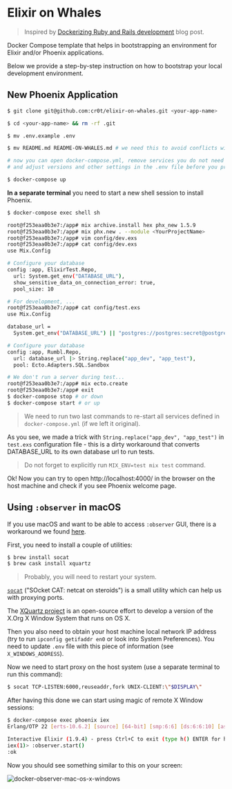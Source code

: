 # Elixir on Whales

> Inspired by [Dockerizing Ruby and Rails development] blog post.

Docker Compose template that helps in bootstrapping an environment for Elixir and/or Phoenix applications.

Below we provide a step-by-step instruction on how to bootstrap your local development environment.

## New Phoenix Application

```bash
$ git clone git@github.com:cr0t/elixir-on-whales.git <your-app-name>

$ cd <your-app-name> && rm -rf .git

$ mv .env.example .env

$ mv README.md README-ON-WHALES.md # we need this to avoid conflicts with app's README.md

# now you can open docker-compose.yml, remove services you do not need
# and adjust versions and other settings in the .env file before you proceed

$ docker-compose up
```

**In a separate terminal** you need to start a new shell session to install Phoenix.

```bash
$ docker-compose exec shell sh

root@f253eaa0b3e7:/app# mix archive.install hex phx_new 1.5.9
root@f253eaa0b3e7:/app# mix phx.new . --module <YourProjectName>
root@f253eaa0b3e7:/app# vim config/dev.exs
root@f253eaa0b3e7:/app# cat config/dev.exs
use Mix.Config

# Configure your database
config :app, ElixirTest.Repo,
  url: System.get_env("DATABASE_URL"),
  show_sensitive_data_on_connection_error: true,
  pool_size: 10

# For development, ...
root@f253eaa0b3e7:/app# cat config/test.exs
use Mix.Config

database_url =
  System.get_env("DATABASE_URL") || "postgres://postgres:secret@postgres:5432/app_dev"

# Configure your database
config :app, Rumbl.Repo,
  url: database_url |> String.replace("app_dev", "app_test"),
  pool: Ecto.Adapters.SQL.Sandbox

# We don't run a server during test...
root@f253eaa0b3e7:/app# mix ecto.create
root@f253eaa0b3e7:/app# exit
$ docker-compose stop # or down
$ docker-compose start # or up
```

> We need to run two last commands to re-start all services defined in `docker-compose.yml` (if we left it original).

As you see, we made a trick with `String.replace("app_dev", "app_test")` in `test.exs` configuration file - this is a dirty workaround that converts DATABASE_URL to its own database url to run tests.

> Do not forget to explicitly run `MIX_ENV=test mix test` command.

Ok! Now you can try to open http://localhost:4000/ in the browser on the host machine and check if you see Phoenix welcome page.

[Dockerizing Ruby and Rails development]: https://evilmartians.com/chronicles/ruby-on-whales-docker-for-ruby-rails-development

## Using `:observer` in macOS

If you use macOS and want to be able to access `:observer` GUI, there is a workaround we found [here](https://github.com/moby/moby/issues/8710).

First, you need to install a couple of utilities:

```bash
$ brew install socat
$ brew cask install xquartz
```

> Probably, you will need to restart your system.

[`socat`](http://www.dest-unreach.org/socat/) ("SOcket CAT: netcat on steroids") is a small utility which can help us with proxying ports.

The [XQuartz project](https://www.xquartz.org/) is an open-source effort to develop a version of the X.Org X Window System that runs on OS X.

Then you also need to obtain your host machine local network IP address (try to run `ipconfig getifaddr en0` or look into System Preferences). You need to update `.env` file with this piece of information (see `X_WINDOWS_ADDRESS`).

Now we need to start proxy on the host system (use a separate terminal to run this command):

```bash
$ socat TCP-LISTEN:6000,reuseaddr,fork UNIX-CLIENT:\"$DISPLAY\"
```

After having this done we can start using magic of remote X Window sessions:

```bash
$ docker-compose exec phoenix iex
Erlang/OTP 22 [erts-10.6.2] [source] [64-bit] [smp:6:6] [ds:6:6:10] [async-threads:1] [hipe]

Interactive Elixir (1.9.4) - press Ctrl+C to exit (type h() ENTER for help)
iex(1)> :observer.start()
:ok
```

Now you should see something similar to this on your screen:

![docker-observer-mac-os-x-windows](https://user-images.githubusercontent.com/113878/73979910-6b420200-492f-11ea-9b1d-d526b11c9d06.png)
